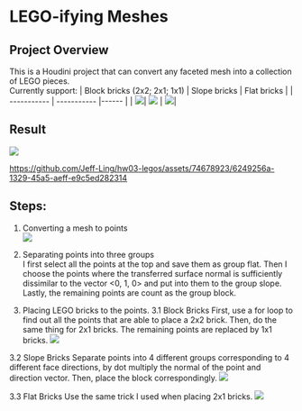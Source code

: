 # LEGO-ifying Meshes

## Project Overview
This is a Houdini project that can convert any faceted mesh into a collection of LEGO pieces.  
Currently support:
| Block bricks (2x2; 2x1; 1x1)     | Slope bricks         | Flat bricks        |
| -----------                      | -----------          |------              |
| ![](Images/block_brick.png)| ![](Images/slope_brick.png) | ![](Images/flat_brick.png)|

## Result
![](Images/5.png)  

https://github.com/Jeff-Ling/hw03-legos/assets/74678923/6249256a-1329-45a5-aeff-e9c5ed282314


## Steps:
1. Converting a mesh to points  
    ![](Images/1.png)

3. Separating points into three groups  
  I first select all the points at the top and save them as group flat. Then I choose the points where the transferred surface normal is sufficiently dissimilar to the vector <0, 1, 0> and put into them to the group slope. Lastly, the remaining points are count as the group block.

4. Placing LEGO bricks to the points.
  3.1 Block Bricks
       First, use a for loop to find out all the points that are able to place a 2x2 brick. Then, do the same thing for 2x1 bricks. The remaining points are replaced by 1x1 bricks.
       ![](Images/2.png)

  3.2 Slope Bricks
       Separate points into 4 different groups corresponding to 4 different face directions, by dot multiply the normal of the point and direction vector. Then, place the block correspondingly.
       ![](Images/3.png)  

  3.3 Flat Bricks
       Use the same trick I used when placing 2x1 bricks.
       ![](Images/4.png)  
